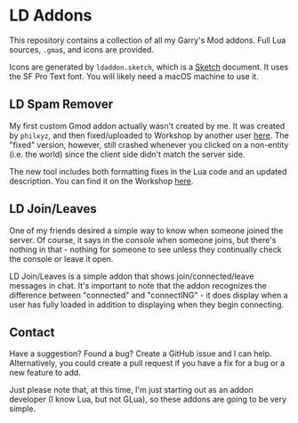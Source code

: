 # LD Addons

This repository contains a collection of all my Garry's Mod addons. Full Lua sources, `.gma`s, and icons are provided.

Icons are generated by `ldaddon.sketch`, which is a [Sketch](https://sketchapp.com/) document. It uses the SF Pro Text font. You will likely need a macOS machine to use it.

## LD Spam Remover

My first custom Gmod addon actually wasn't created by me. It was created by `philxyz`, and then fixed/uploaded to Workshop by another user [here](https://steamcommunity.com/sharedfiles/filedetails/?id=1512058212). The "fixed" version, however, still crashed whenever you clicked on a non-entity (i.e. the world) since the client side didn't match the server side.

The new tool includes both formatting fixes in the Lua code and an updated description. You can find it on the Workshop [here](https://steamcommunity.com/sharedfiles/filedetails/?id=1538129802).

## LD Join/Leaves

One of my friends desired a simple way to know when someone joined the server. Of course, it says in the *console* when someone joins, but there's nothing in that - nothing for someone to see unless they continually check the console or leave it open.

LD Join/Leaves is a simple addon that shows join/connected/leave messages in chat. It's important to note that the addon recognizes the difference between "connected" and "connectING" - it does display when a user has fully loaded in addition to displaying when they begin connecting.

## Contact

Have a suggestion? Found a bug? Create a GitHub issue and I can help. Alternatively, you could create a pull request if you have a fix for a bug or a new feature to add.

Just please note that, at this time, I'm just starting out as an addon developer (I know Lua, but not GLua), so these addons are going to be very simple.
